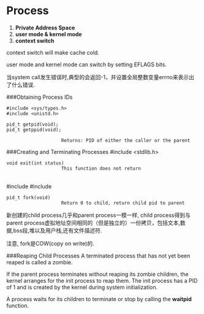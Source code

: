 # Process

1. **Private Address Space**
2. **user mode & kernel mode**
3. **context switch**

context switch will make cache cold.

user mode and kernel mode can switch by setting EFLAGS bits.

当system call发生错误时,典型的会返回-1，并设置全局整数变量errno来表示出了什么错误.

###Obtaining Process IDs

    #include <sys/types.h> 
    #include <unistd.h>
    
    pid_t getpid(void); 
    pid_t getppid(void);

                        Returns: PID of either the caller or the parent
                        
###Creating and Terminating Processes
    #include <stdlib.h> 
    
    void exit(int status) 
                        This function does not return
<br />
    #include <sys/types.h> 
    #include <unistd.h>
    
    pid_t fork(void)
                        Return 0 to child, return child pid to parent
                        
新创建的child process几乎和parent process一模一样, child process得到与parent process虚拟地址空间相同的（但是独立的）一份拷贝，包括文本,数据,bss段,堆以及用户栈,还有文件描述符. 

注意, fork是COW(copy on write)的.

###Reaping Child Processes
A terminated process that has not yet been reaped is called a zombie.

If the parent process terminates without reaping its zombie children, the kernel arranges for the init process to reap them. The init process has a PID of 1 and is created by the kernel during system initialization. 

A process waits for its children to terminate or stop by calling the **waitpid** function.

